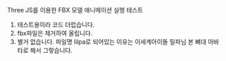 Three JS를 이용한 FBX 모델 애니메이션 실행 테스트

1. 테스트용이라 코드 더럽습니다.
2. fbx파일은 제거하여 올립니다.
3. 별거 없습니다. 파일명 lilpa로 되어있는 이유는 이세계아이돌 릴파님 본 뼈대 아바타로 해서 그렇습니다.
